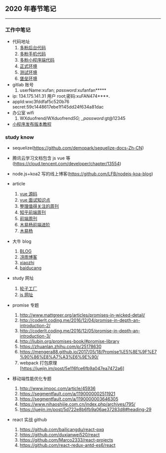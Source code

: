 ## 2020 年春节笔记

---

### 工作中笔记

- 代码地址
  1.  [多粉后台代码](http://gitlab.duofee.com/GT-Dev/Mall/mall_web.git)
  2.  [多粉手机代码](https://gitlab.deeptel.com.cn/GT-Dev/Mall/mall-new-web)
  3.  [多粉小程序端代码](https://gitlab.deeptel.com.cn/GT-Dev/Mall/mall_applet)
  4.  [正式环境](https://www.duofriend.com/)
  5.  [测试环境](https://login.deeptel.com.cn/jsp/login/login.jsp)
  6.  [堡垒环境](https://nblogin.deeptel.com.cn/jsp/login/login.jsp)
- gitlab 账号
  1. userName:xufan; _password_:xufanfan**\***
- ip: 134.175.141.31 用户 root;密码:xuFAN474\*\*\*\*.
- appId:wxc3fddfaf5c520b76 secret:59c1448617ebe1f145dd24f634a81dac
- 办公室 wifi
  1. WXduofrend/WXduofrend*5G; \_password*:gt@12345
- [小程序发布版本教程](https://gitlab.deeptel.com.cn/GT-Dev/Basics/WeChat/Doc/wikis/%E5%B0%8F%E7%A8%8B%E5%BA%8F%E4%B8%8A%E4%BC%A0%E6%A8%A1%E6%9D%BFapi)

### study know

- sequelize(https://github.com/demopark/sequelize-docs-Zh-CN)
- 腾讯云学习文档包含 js vue 等(https://cloud.tencent.com/developer/chapter/13554)
- node.js+koa2 写的线上博客(https://github.com/LFB/nodejs-koa-blog)
- article
  1.  [vue 源码](https://zhuanlan.zhihu.com/p/86563729)
  2.  [vue 面试知识点](https://zhuanlan.zhihu.com/p/71229672)
  3.  [整理值得关注的周刊](https://github.com/huixisheng/FE-Weekly)
  4.  [知乎前端周刊](https://zhuanlan.zhihu.com/feweekly)
  5.  [前端周刊](https://frontend-weekly.com/2019/phase-41.html)
  6.  [木易杨前端进阶](https://muyiy.cn/blog/)
  7.  [木易杨](https://github.com/Advanced-Frontend/Daily-Interview-Question)
- 大牛 blog
  1.  [BLOG](https://github.com/wanqihua/blog)
  2.  [冴雨博客](https://github.com/mqyqingfeng/Blog)
  3.  [xiaozhi](https://github.com/qq449245884/xiaozhi)
  4.  [baiducang](https://github.com/bailicangdu)
- study 网址
  1. [轮子工厂](http://www.wheelsfactory.cn/#/home)
  2. [js 网址](http://www.conardli.top/docs/JavaScript/)
- promise 专题

  1. http://www.mattgreer.org/articles/promises-in-wicked-detail/
  2. http://coderlt.coding.me/2016/12/04/promise-in-depth-an-introduction-2/
  3. http://coderlt.coding.me/2016/12/05/promise-in-depth-an-introduction-3/
  4. http://liubin.org/promises-book/#promise-library
  5. https://zhuanlan.zhihu.com/p/25178630
  6. https://mengera88.github.io/2017/05/18/Promise%E5%8E%9F%E7%90%86%E8%A7%A3%E6%9E%90/
  7. webpack 打包原理[https://juejin.im/post/5e116fce6fb9a047ea7472a6]

- 移动端性能优化专题

  1. http://www.imooc.com/article/45936
  2. https://segmentfault.com/a/1190000002511921
  3. https://segmentfault.com/a/1190000003646305
  4. https://www.nihaoshijie.com.cn/index.php/archives/795/
  5. https://juejin.im/post/5d722e8b6fb9a06ae37283d8#heading-29

- react 实战 github
  1. https://github.com/bailicangdu/react-pxq
  2. https://github.com/duxianwei520/react
  3. https://github.com/Marco2333/react-projects
  4. https://github.com/react-redux-antd-es6/react
